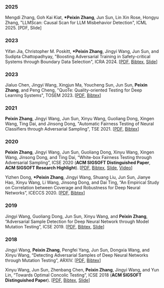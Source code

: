 ### 2025
Mengdi Zhang, Goh Kai Kiat, **\*Peixin Zhang**, Jun Sun, Lin Xin Rose, Hongyu Zhang, "LLMScan: Causal Scan for LLM Misbehavior Detection", ICML 2025. \[PDF, Slide\]

### 2023
Yifan Jia, Christopher M. Poskitt, **\*Peixin Zhang**, Jingyi Wang, Jun Sun, and Sudipta Chattopadhyay, "Boosting Adversarial Training in Safety-critical Systems through Boundary Data Selection", ICRA 2024. \[[PDF](http://pxzhang94.github.io/paper/ai_analysis/rast.pdf), [Bibtex](http://pxzhang94.github.io/bibtex/rast.html), [Slide](http://pxzhang94.github.io/slide/icra24.pdf)\]

### 2023
Jialuo Chen, Jingyi Wang, Xingjun Ma, Youcheng Sun, Jun Sun, **Peixin Zhang**, and Peng Cheng, "QuoTe: Quality-oriented Testing for Deep Learning Systems", TOSEM 2023. \[[PDF](http://pxzhang94.github.io/paper/ai_analysis/quote.pdf), [Bibtex](http://pxzhang94.github.io/bibtex/quote.html)\]

### 2021
**Peixin Zhang**, Jingyi Wang, Jun Sun, Xinyu Wang, Guoliang Dong, Xingen Wang, Ting Dai, and Jinsong Dong,
"Automatic Fairness Testing of Neural Classifiers through Adversarial Sampling", TSE 2021. \[[PDF](http://pxzhang94.github.io/paper/ai_analysis/tse_final.pdf), [Bibtex](http://pxzhang94.github.io/bibtex/adf.html)\]

### 2020
**Peixin Zhang**, Jingyi Wang, Jun Sun, Guoliang Dong, Xinyu Wang, Xingen Wang, Jinsong Dong, and Ting Dai, “White-box Fairness Testing through Adversarial Sampling”, ICSE 2020 (**ACM SIGSOFT Distinguished Paper**, **ACM SIGSOFT Research Highlight**). \[[PDF](http://pxzhang94.github.io/paper/ai_analysis/icse2020.pdf), [Bibtex](http://pxzhang94.github.io/bibtex/fairness_testing.html), [Slide](http://pxzhang94.github.io/slide/icse20.pdf), [Video](http://pxzhang94.github.io/video/icse20.mp4)\]

Yizhen Dong, **\*Peixin Zhang**, Jingyi Wang, Shuang Liu, Jun Sun, Jianye Hao, Xinyu Wang, Li Wang, Jinsong Dong, and Dai Ting, “An Empirical Study on Correlation between Coverage and Robustness for Deep Neural Networks”, ICECCS 2020. \[[PDF](http://pxzhang94.github.io/paper/ai_analysis/coverage_robustness.pdf), [Bibtex](http://pxzhang94.github.io/bibtex/coverage_robustness.html)\]

### 2019
Jingyi Wang, Guoliang Dong, Jun Sun, Xinyu Wang, and **Peixin Zhang**, “Adversarial Sample Detection for Deep Neural Network through Model Mutation Testing”, ICSE 2019. \[[PDF](http://pxzhang94.github.io/paper/ai_analysis/icse2019.pdf), [Bibtex](http://pxzhang94.github.io/bibtex/model_mutation.html), [Slide](http://pxzhang94.github.io/slide/icse19.pdf)\]

### 2018
Jingyi Wang, **Peixin Zhang**, Pengfei Yang, Jun Sun, Dongxia Wang, and Xinyu Wang, “Detecting Adversarial Samples of Deep Neural Networks through Mutation Testing”, ARXIV. \[[PDF](http://pxzhang94.github.io/paper/ai_analysis/input_mutation.pdf), [Bibtex](http://pxzhang94.github.io/bibtex/input_mutation.html)\]

Xinyu Wang, Jun Sun, Zhenbang Chen, **Peixin Zhang**, Jingyi Wang, and Yun Lin, “Towards Optimal Concolic Testing”, ICSE 2018 (**ACM SIGSOFT Distinguished Paper**). \[[PDF](http://pxzhang94.github.io/paper/concolic_testing/icse2018.pdf), [Bibtex](http://pxzhang94.github.io/bibtex/optimal_concolic.html), [Slide](http://pxzhang94.github.io/slide/icse18.pdf)\]



